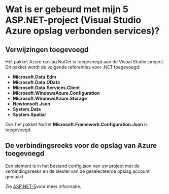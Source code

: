 <properties
    pageTitle="Wat is er gebeurd met mijn 5 ASP.NET-project (Visual Studio verbonden services) | Microsoft Azure opslag"
    description="Hierin wordt beschreven wat er gebeurt nadat verbinding te maken met een account met Azure opslag in een project met behulp van Visual Studio Visual Studio ASP.NET 5 services verbonden"
    services="storage"
    documentationCenter=""
    authors="TomArcher"
    manager="douge"
    editor=""/>

<tags
    ms.service="storage"
    ms.workload="web"
    ms.tgt_pltfrm="vs-what-happened"
    ms.devlang="na"
    ms.topic="article"
    ms.date="08/15/2016"
    ms.author="tarcher"/>

# <a name="what-happened-to-my-aspnet-5-project-visual-studio-azure-storage-connected-services"></a>Wat is er gebeurd met mijn 5 ASP.NET-project (Visual Studio Azure opslag verbonden services)?

## <a name="references-added"></a>Verwijzingen toegevoegd

Het pakket Azure opslag NuGet is toegevoegd aan de Visual Studio-project.  
Dit pakket wordt de volgende referenties voor .NET toegevoegd:

- **Microsoft.Data.Edm**
- **Microsoft.Data.OData**
- **Microsoft.Data.Services.Client**
- **Microsoft.WindowsAzure.Configuration**
- **Microsoft.WindowsAzure.Storage**
- **Newtonsoft.Json**
- **System.Data**
- **System.Spatial**

Ook het pakket NuGet **Microsoft.Framework.Configuration.Json** is toegevoegd.

## <a name="connection-string-for-azure-storage-added"></a>De verbindingsreeks voor de opslag van Azure toegevoegd
Een element is in het bestand config.json van uw project met de verbindingsreeks en de sleutel van de geselecteerde opslag account gemaakt.

Zie [ASP.NET-5](http://www.asp.net/vnext)voor meer informatie.

